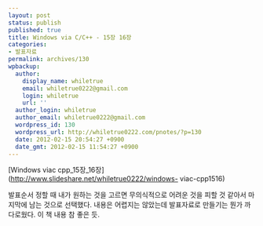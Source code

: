 ```yaml
---
layout: post
status: publish
published: true
title: Windows via C/C++ - 15장 16장
categories:
- 발표자료
permalink: archives/130
wpbackup:
  author:
    display_name: whiletrue
    email: whiletrue0222@gmail.com
    login: whiletrue
    url: ''
  author_login: whiletrue
  author_email: whiletrue0222@gmail.com
  wordpress_id: 130
  wordpress_url: http://whiletrue0222.com/pnotes/?p=130
  date: 2012-02-15 20:54:27 +0900
  date_gmt: 2012-02-15 11:54:27 +0900
---
```


[Windows viac cpp_15장_16장](http://www.slideshare.net/whiletrue0222/windows-
viac-cpp1516)

발표순서 정할 때 내가 원하는 것을 고르면 무의식적으로 어려운 것을 피할 것 같아서 마지막에 남는 것으로 선택했다.
내용은 어렵지는 않았는데 발표자료로 만들기는 뭔가 까다로웠다.
이 책 내용 참 좋은 듯.
